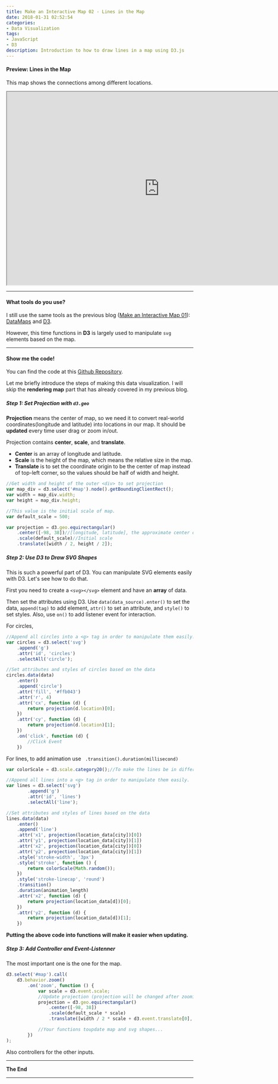 ```yaml
---
title: Make an Interactive Map 02 - Lines in the Map
date: 2018-01-31 02:52:54
categories:
- Data Visualization
tags:
- JavaScript
- D3
description: Introduction to how to draw lines in a map using D3.js
---
```


#### Preview: Lines in the Map
This map shows the connections among different locations.

<iframe width="820" height="520" src="https://brucehenry.github.io/blog-webpage/interactive-map/02/advanced_map.html">You browser does not support iframe tag, <a href="https://brucehenry.github.io/blog-webpage/interactive-map/02/advanced_map.html" target="_blank">click here to visit</a>.</iframe>

---
#### What tools do you use?
I still use the same tools as the previous blog ([Make an Interactive Map 01](https://brucehenry.github.io/blog/public/2018/01/19/InteractiveMap_01/)): [DataMaps](http://datamaps.github.io/) and [D3](https://d3js.org/).

However, this time functions in **D3** is largely used to manipulate `svg` elements based on the map.

---
#### Show me the code! 
You can find the code at this [Github Repository](https://github.com/BruceHenry/blog-webpage/tree/master/interactive-map/02). 

Let me briefly introduce the steps of making this data visualization. I will skip the **rendering map** part that has already covered in my previous blog.

##### Step 1: Set Projection with `d3.geo`
**Projection** means the center of map, so we need it to convert real-world coordinates(longitude and latitude) into locations in our map. It should be **updated** every time user drag or zoom in/out.

Projection contains **center**, **scale**, and **translate**.
- **Center** is an array of longitude and latitude.
- **Scale** is the height of the map, which means the relative size in the map.
- **Translate** is to set the coordinate origin to be the center of map instead of top-left corner, so the values should be half of width and height.

```javascript
//Get width and height of the outer <div> to set projection
var map_div = d3.select('#map').node().getBoundingClientRect();
var width = map_div.width;
var height = map_div.height;

//This value is the initial scale of map. 
var default_scale = 500;

var projection = d3.geo.equirectangular()
    .center([-98, 38])//[longitude, latitude], the approximate center of USA is [-98, 38].
    .scale(default_scale)//Initial scale
    .translate([width / 2, height / 2]);
```
##### Step 2: Use D3 to Draw SVG Shapes
This is such a powerful part of D3. You can manipulate SVG elements easily with D3. Let's see how to do that.

First you need to create a `<svg></svg>` element and have an **array** of data.

Then set the attributes using D3. Use `data(data_source).enter()` to set the data, `append(tag)` to add element, `attr()` to set an attribute, and `style()` to set styles. Also, use `on()` to add listener event for interaction.

For circles,
```javascript
//Append all circles into a <g> tag in order to manipulate them easily.
var circles = d3.select('svg')
    .append('g')
    .attr('id', 'circles')
    .selectAll('circle');

//Set attributes and styles of circles based on the data
circles.data(data)
    .enter()
    .append('circle')
    .attr('fill', '#ffb043')
    .attr('r', 4)
    .attr('cx', function (d) {
        return projection(d.location)[0];
    })
    .attr('cy', function (d) {
        return projection(d.location)[1];
    })
    .on('click', function (d) {
        //Click Event
    })
```

For lines, to add animation use ` .transition().duration(millisecond)`
```javascript
var colorScale = d3.scale.category20();//To make the lines be in different colors.

//Append all lines into a <g> tag in order to manipulate them easily.
var lines = d3.select('svg')
        .append('g')
        .attr('id', 'lines')
        .selectAll('line');

//Set attributes and styles of lines based on the data
lines.data(data)
    .enter()
    .append('line')
    .attr('x1', projection(location_data[city])[0])
    .attr('y1', projection(location_data[city])[1])
    .attr('x2', projection(location_data[city])[0])
    .attr('y2', projection(location_data[city])[1])
    .style('stroke-width', '3px')
    .style('stroke', function () {
        return colorScale(Math.random());
    })
    .style('stroke-linecap', 'round')
    .transition()
    .duration(animation_length)
    .attr('x2', function (d) {
        return projection(location_data[d])[0];
    })
    .attr('y2', function (d) {
        return projection(location_data[d])[1];
    })
```
**Putting the above code into functions will make it easier when updating.**

##### Step 3:  Add Controller and Event-Listenner
The most important one is the one for the map. 
```javascript
d3.select('#map').call(
    d3.behavior.zoom()
        .on('zoom', function () {
            var scale = d3.event.scale;
            //Update projection (projection will be changed after zooming or dragging)
            projection = d3.geo.equirectangular()
                .center([-98, 38])
                .scale(default_scale * scale)
                .translate([width / 2 * scale + d3.event.translate[0], height / 2 * scale + d3.event.translate[1]]);

            //Your functions toupdate map and svg shapes...
        })
);
```
Also controllers for the other inputs.
***
**The End**

***